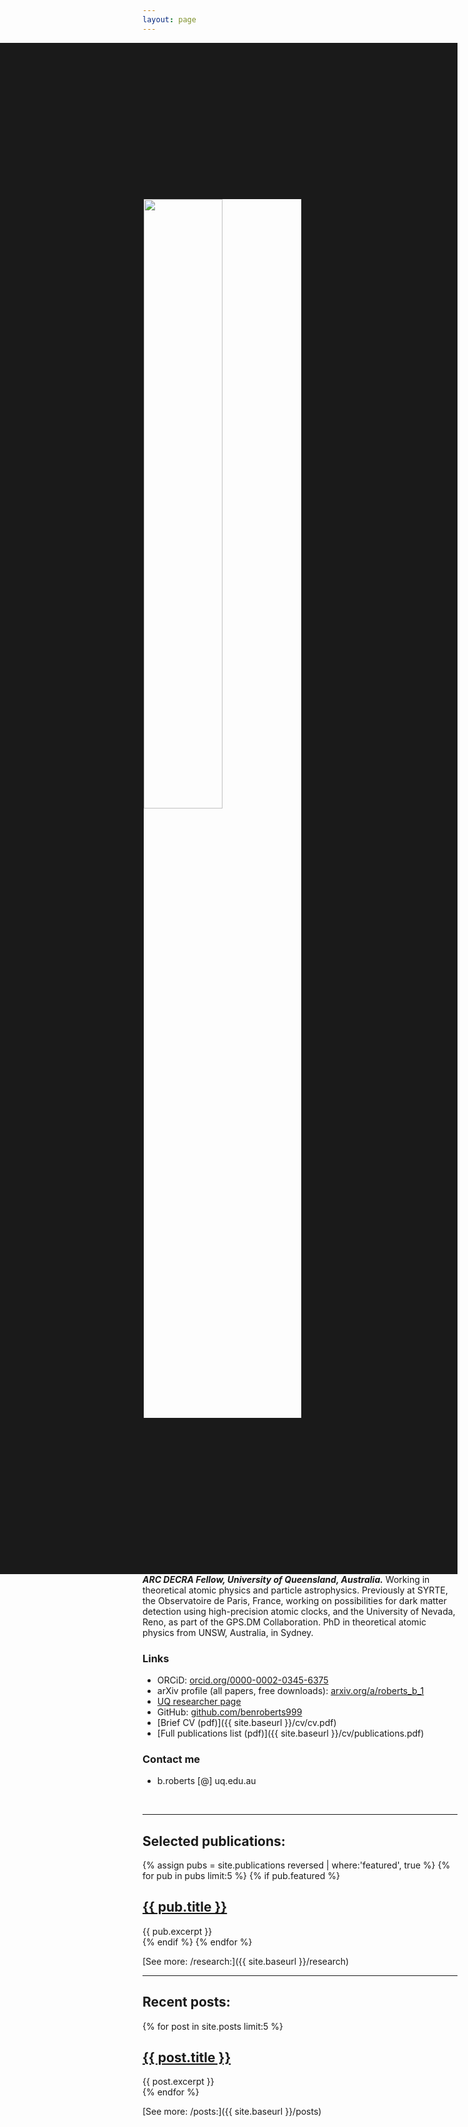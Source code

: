 ```yaml
---
layout: page
---
```


<img align="right" width="50%" src="{{ site.baseurl }}/images/ben.jpg" border="250">

**_ARC DECRA Fellow, University of Queensland, Australia._**
Working in theoretical atomic physics and particle astrophysics. Previously at SYRTE, the Observatoire de Paris, France, working on possibilities for dark matter detection using high-precision atomic clocks, and the University of Nevada, Reno, as part of the GPS.DM Collaboration.
PhD in theoretical atomic physics from UNSW, Australia, in Sydney.

### Links
 * ORCiD: [orcid.org/0000-0002-0345-6375](https://orcid.org/0000-0002-0345-6375)
 * arXiv profile (all papers, free downloads): [arxiv.org/a/roberts_b_1](https://arxiv.org/a/roberts_b_1.html)
 * [UQ researcher page](https://researchers.uq.edu.au/researcher/24237)
 * GitHub: [github.com/benroberts999](https://github.com/benroberts999)
 * [Brief CV (pdf)]({{ site.baseurl }}/cv/cv.pdf)
 * [Full publications list (pdf)]({{ site.baseurl }}/cv/publications.pdf)

### Contact me

 * b.roberts [@] uq.edu.au

<!-- <div class="posts">
  {% for post in site.posts %}
    <article class="post">

      <h1><a href="{{ site.baseurl }}{{ post.url }}">{{ post.title }}</a></h1>

      <div class="entry">
        {{ post.excerpt }}
      </div>

      <a href="{{ site.baseurl }}{{ post.url }}" class="read-more">Read More</a>
    </article>
  {% endfor %}
</div> -->

&nbsp;

*********************************************************************

## Selected publications:

<div class="entry">
{% assign pubs = site.publications reversed | where:'featured', true %}
{% for pub in pubs limit:5 %}
{% if pub.featured %}
<article class="post">

  <h1><a href="{{ site.baseurl }}{{ pub.url }}">{{ pub.title }}</a></h1>

  <div class="entry">
    {{ pub.excerpt }}
  </div>

</article>
{% endif %}
{% endfor %}
</div>

[See more: /research:]({{ site.baseurl }}/research)

*********************************************************************

## Recent posts:

<div class="entry">
{% for post in site.posts limit:5 %}
<article class="post">

  <h1><a href="{{ site.baseurl }}{{ post.url }}">{{ post.title }}</a></h1>

  <div class="entry">
    {{ post.excerpt }}
  </div>

</article>
{% endfor %}
</div>

[See more: /posts:]({{ site.baseurl }}/posts)
